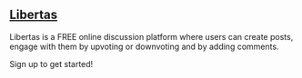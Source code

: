 ## [Libertas](https://libertas-vert.vercel.app)

Libertas is a FREE online discussion platform where users can create posts, engage with them by upvoting or downvoting and by adding comments.

Sign up to get started!
